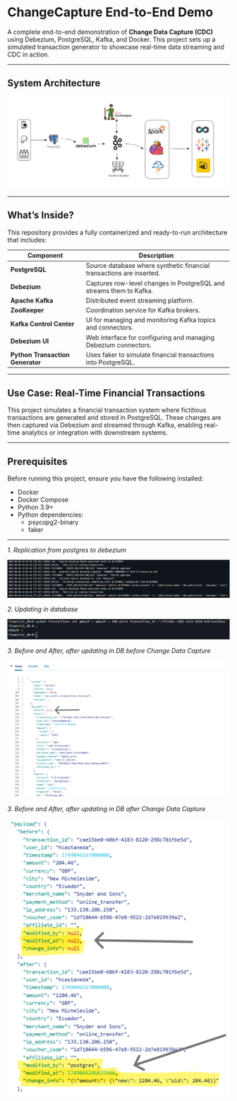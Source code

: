 # ChangeCapture End-to-End Demo

A complete end-to-end demonstration of **Change Data Capture (CDC)** using Debezium,  PostgreSQL,  Kafka,  and Docker. This project sets up a simulated transaction generator to showcase real-time data streaming and CDC in action.

---
## System Architecture

![](./img/system_arch.png)

---
## What’s Inside?

This repository provides a fully containerized and ready-to-run architecture that includes:

| Component             | Description |
|----------------------|-------------|
| **PostgreSQL**       | Source database where synthetic financial transactions are inserted. |
| **Debezium**         | Captures row-level changes in PostgreSQL and streams them to Kafka. |
| **Apache Kafka**     | Distributed event streaming platform. |
| **ZooKeeper**        | Coordination service for Kafka brokers. |
| **Kafka Control Center** | UI for managing and monitoring Kafka topics and connectors. |
| **Debezium UI**      | Web interface for configuring and managing Debezium connectors. |
| **Python Transaction Generator** | Uses faker  to simulate financial transactions into PostgreSQL. |

---

## Use Case: Real-Time Financial Transactions

This project simulates a financial transaction system where fictitious transactions are generated and stored in PostgreSQL. These changes are then captured via Debezium and streamed through Kafka, enabling real-time analytics or integration with downstream systems.

---

## Prerequisites

Before running this project, ensure you have the following installed:

- Docker
- Docker Compose
- Python 3.9+
- Python dependencies:
  - psycopg2-binary
  - faker
  
---
*1. Replication from postgres to debezium*

![](./img/log-created-replication-from-postrges-to-debezium.png)

*2. Updating in database*

![](./img/update-to-check-beforePayload.png)

*3. Before and After, after updating in DB before Change Data Capture*

![](./img/before-cdc.png)

*3. Before and After, after updating in DB after Change Data Capture*

![](./img/after-cdc.png)


